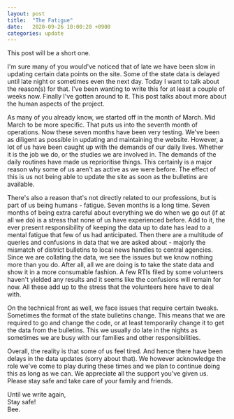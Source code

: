 ```yaml
---
layout: post
title:  "The Fatigue"
date:   2020-09-26 10:00:20 +0900
categories: update
---
```


This post will be a short one.

I'm sure many of you would've noticed that of late we have been slow in updating certain data points on the site. Some of the state data is delayed until late night or sometimes even the next day. Today I want to talk about the reason(s) for that. I've been wanting to write this for at least a couple of weeks now. Finally I've gotten around to it. This post talks about more about the human aspects of the project.


As many of you already know, we started off in the month of March. Mid March to be more specific. That puts us into the seventh month of operations. Now these seven months have been very testing. We've been as diligent as possible in updating and maintaining the website. However, a lot of us have been caught up with the demands of our daily lives. Whether it is the job we do, or the studies we are involved in. The demands of the daily routines have made us reprioritise things. This certainly is a major reason why some of us aren't as active as we were before. The effect of this is us not being able to update the site as soon as the bulletins are available. 

There's also a reason that's not directly related to our professions, but is part of us being humans -  fatigue. Seven months is a long time. Seven months of being extra careful about everything we do when we go out (if at all we do) is a stress that none of us have experienced before. Add to it, the ever present responsibility of keeping the data up to date has lead to a mental fatigue that few of us had anticipated. Then there are a multitude of queries and confusions in data that we are asked about - majorly the mismatch of district bulletins to local news handles to central agencies. Since we are collating the data, we see the issues but we know nothing more than you do. After all, all we are doing is to take the state data and show it in a more consumable fashion. A few RTIs filed by some volunteers haven't yielded any results and it seems like the confusions will remain for now. All these add up to the stress that the volunteers here have to deal with. 

On the technical front as well, we face issues that require certain tweaks. Sometimes the format of the state bulletins change. This means that we are required to go and change the code, or at least temporarily change it to get the data from the bulletins. This we usually do late in the nights as sometimes we are busy with our families and other responsibilities. 

Overall, the reality is that some of us feel tired. And hence there have been delays in the data updates (sorry about that). We however acknowledge the role we've come to play during these times and we plan to continue doing this as long as we can. We appreciate all the support you've given us. Please stay safe and take care of your family and friends.

Until we write again,  
Stay safe!  
Bee.